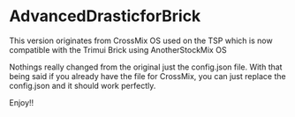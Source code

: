 # AdvancedDrasticforBrick

This version originates from CrossMix OS used on the TSP which is now compatible with the Trimui Brick using AnotherStockMix OS

Nothings really changed from the original just the config.json file.
With that being said if you already have the file for CrossMix, you can just replace the config.json and it should work perfectly.

Enjoy!!
